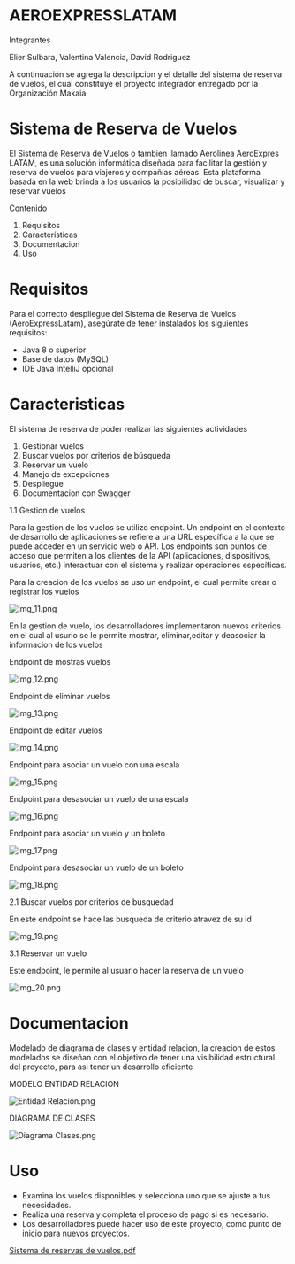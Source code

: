 # AEROEXPRESSLATAM
Integrantes

Elier Sulbara, Valentina Valencia, David Rodriguez

A continuación se agrega la descripcion y el detalle del sistema de reserva de vuelos, el cual constituye el proyecto integrador entregado por la Organización Makaia

# Sistema de Reserva de Vuelos
El Sistema de Reserva de Vuelos o tambien llamado Aerolinea AeroExpres LATAM, es una solución informática diseñada para facilitar la gestión y reserva de vuelos para viajeros y compañías aéreas. Esta plataforma basada en la web brinda a los usuarios la posibilidad de buscar, visualizar y reservar vuelos

Contenido
1. Requisitos
2. Características
3. Documentacion
4. Uso

# Requisitos

Para el correcto despliegue del Sistema de Reserva de Vuelos (AeroExpressLatam), asegúrate de tener instalados los siguientes requisitos:

* Java 8 o superior
* Base de datos (MySQL)
* IDE Java IntelliJ opcional


# Caracteristicas 

El sistema de reserva de poder realizar las siguientes actividades 

1. Gestionar vuelos
2. Buscar vuelos por criterios de búsqueda
3. Reservar un vuelo
4. Manejo de excepciones
5. Despliegue
6. Documentacion con Swagger


   


1.1 Gestion de vuelos 

Para la gestion de los vuelos se utilizo endpoint. Un endpoint en el contexto de desarrollo de aplicaciones se refiere a una URL específica a la que se puede acceder en un servicio web o API. Los endpoints son puntos de acceso que permiten a los clientes de la API (aplicaciones, dispositivos, usuarios, etc.) interactuar con el sistema y realizar operaciones específicas.

Para la creacion de los vuelos se uso un endpoint, el cual permite crear o registrar los vuelos

![img_11.png](img_11.png)

En la gestion de vuelo, los desarrolladores implementaron nuevos criterios en el cual al usurio se le permite mostrar, eliminar,editar y deasociar la informacion de los vuelos 

Endpoint de mostras vuelos 

![img_12.png](img_12.png)

Endpoint de eliminar vuelos 

![img_13.png](img_13.png)

Endpoint de editar vuelos 

![img_14.png](img_14.png)

Endpoint para asociar un vuelo con una escala

![img_15.png](img_15.png)

Endpoint para desasociar un vuelo de una escala

![img_16.png](img_16.png)

Endpoint para asociar un vuelo y un boleto

![img_17.png](img_17.png)

Endpoint para desasociar un vuelo de un boleto

![img_18.png](img_18.png)

2.1 Buscar vuelos por criterios de busquedad

En este endpoint se hace las busqueda de criterio atravez de su id

![img_19.png](img_19.png)

3.1 Reservar un vuelo

Este endpoint, le permite al usuario hacer la reserva de un vuelo 

![img_20.png](img_20.png)


# Documentacion 

Modelado de diagrama de clases y entidad relacion, la creacion de estos modelados se diseñan con el objetivo de tener una visibilidad estructural del proyecto, para asi tener un desarrollo eficiente

MODELO ENTIDAD RELACION

![Entidad Relacion.png](Entidad%20Relacion.png)

DIAGRAMA DE CLASES

![Diagrama Clases.png](Diagrama%20Clases.png)



# Uso 


* Examina los vuelos disponibles y selecciona uno que se ajuste a tus necesidades.
* Realiza una reserva y completa el proceso de pago si es necesario.
* Los desarrolladores puede hacer uso de este proyecto, como punto de inicio para nuevos proyectos.


[Sistema de reservas de vuelos.pdf](https://github.com/ElierSul/Aerolinea/files/12842459/Sistema.de.reservas.de.vuelos.pdf)

